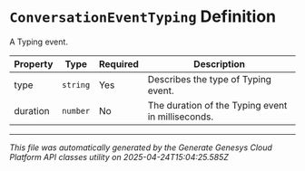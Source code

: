 # `ConversationEventTyping` Definition

A Typing event.

| Property | Type | Required | Description |
|----------|------|----------|-------------|
| type | `string` | Yes | Describes the type of Typing event. |
| duration | `number` | No | The duration of the Typing event in milliseconds. |

---

*This file was automatically generated by the Generate Genesys Cloud Platform API classes utility on 2025-04-24T15:04:25.585Z*